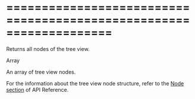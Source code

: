 ===================================================================
===================================================================

<!--shortDescription-->
Returns all nodes of the tree view.
<!--/shortDescription-->

<!--returnType-->Array<dxTreeViewNode><!--/returnType-->
<!--returnDescription-->
An array of tree view nodes.
<!--/returnDescription-->

<!--fullDescription-->
For the information about the tree view node structure, refer to the [Node section](/Documentation/ApiReference/UI_Widgets/dxTreeView/Node/) of API Reference.
<!--/fullDescription-->